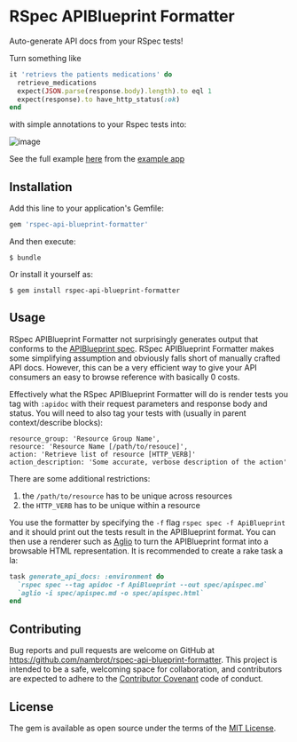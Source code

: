# RSpec APIBlueprint Formatter

Auto-generate API docs from your RSpec tests!

Turn something like

````ruby
it 'retrievs the patients medications' do
  retrieve_medications
  expect(JSON.parse(response.body).length).to eql 1
  expect(response).to have_http_status(:ok)
end
````

with simple annotations to your Rspec tests into:

![image](https://cloud.githubusercontent.com/assets/571810/11172057/0560c5b2-8bcd-11e5-9339-97dc11656fe2.png)

See the full example [here](http://htmlpreview.github.io/?https://raw.githubusercontent.com/nambrot/blueprint-formatter-example-app/master/spec/apispec.html) from the [example app](https://github.com/nambrot/blueprint-formatter-example-app)

## Installation

Add this line to your application's Gemfile:

```ruby
gem 'rspec-api-blueprint-formatter'
```

And then execute:

    $ bundle

Or install it yourself as:

    $ gem install rspec-api-blueprint-formatter

## Usage

RSpec APIBlueprint Formatter not surprisingly generates output that conforms to the [APIBlueprint spec](https://apiblueprint.org/). RSpec APIBlueprint Formatter makes some simplifying assumption and obviously falls short of manually crafted API docs. However, this can be a very efficient way to give your API consumers an easy to browse reference with basically 0 costs.

Effectively what the RSpec APIBlueprint Formatter will do is render tests you tag with `:apidoc` with their request parameters and response body and status. You will need to also tag your tests with (usually in parent context/describe blocks):

````
resource_group: 'Resource Group Name',
resource: 'Resource Name [/path/to/resouce]',
action: 'Retrieve list of resource [HTTP_VERB]'
action_description: 'Some accurate, verbose description of the action'
````

There are some additional restrictions:

1. the `/path/to/resource` has to be unique across resources
2. the `HTTP_VERB` has to be unique within a resource

You use the formatter by specifying the `-f` flag `rspec spec -f ApiBlueprint` and it should print out the tests result in the APIBlueprint format. You can then use a renderer such as [Aglio](https://github.com/danielgtaylor/aglio) to turn the APIBlueprint format into a browsable HTML representation. It is recommended to create a rake task a la:

````ruby
task generate_api_docs: :environment do
  `rspec spec --tag apidoc -f ApiBlueprint --out spec/apispec.md`
  `aglio -i spec/apispec.md -o spec/apispec.html`
end
````

## Contributing

Bug reports and pull requests are welcome on GitHub at https://github.com/nambrot/rspec-api-blueprint-formatter. This project is intended to be a safe, welcoming space for collaboration, and contributors are expected to adhere to the [Contributor Covenant](contributor-covenant.org) code of conduct.


## License

The gem is available as open source under the terms of the [MIT License](http://opensource.org/licenses/MIT).

